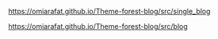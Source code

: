 https://omiarafat.github.io/Theme-forest-blog/src/single_blog

https://omiarafat.github.io/Theme-forest-blog/src/blog